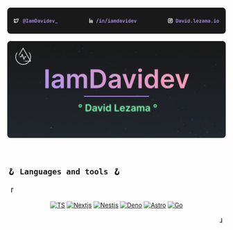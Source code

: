 <div align="center">
 <p>
   <img src="/static/TopReadme.png" alt="Top readme" width="1080"/>
 </p>
</div>
<div align="center">
 <p>
   <img src="/static/Header.png" alt="header iamDavidev" width="1080"/>
 </p>
</div>

<br />

## `🪝 Languages and tools 🪝`

<div align="center">
 <p align="left"><strong><samp>「</samp></strong></p>

[![TS](https://img.shields.io/badge/TypeScript-007acc?style=for-the-badge&logo=typescript&logoColor=007acc&labelColor=191919)]()
[![Nextjs](https://img.shields.io/badge/Nextjs-191919?style=for-the-badge&logo=next&logoColor=000&labelColor=191919)]()
[![Nestjs](https://img.shields.io/badge/NestJs-ea2845?style=for-the-badge&logo=nestjs&logoColor=ea2845&labelColor=191919)]()
[![Deno](https://img.shields.io/badge/Deno-fff?style=for-the-badge&logo=deno&logoColor=fff&labelColor=191919)]()
[![Astro](https://img.shields.io/badge/Astro-ff5d01?style=for-the-badge&logo=astro&logoColor=ff5d0100&labelColor=191919)]()
[![Go](https://img.shields.io/badge/go-79d4fd?style=for-the-badge&logo=go&logoColor=79d4fd&labelColor=191919)]()

   <p align="right"><strong><samp>」</samp></strong></p>
</div>
